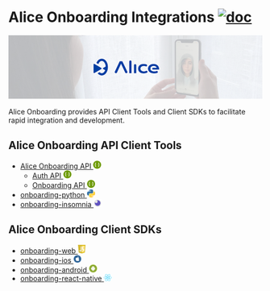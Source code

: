# Alice Onboarding Integrations [![doc](https://img.shields.io/badge/doc-alice-51CB56)](https://docs.alicebiometrics.com/onboarding/)

<img src="https://github.com/alice-biometrics/custom-emojis/blob/master/images/alice_header.png" width=auto>



Alice Onboarding provides API Client Tools and Client SDKs to facilitate rapid integration and development.

## Alice Onboarding API Client Tools

* [Alice Onboarding API <img src="https://github.com/alice-biometrics/custom-emojis/blob/master/images/swagger.png" width="16">](https://apis.alicebiometrics.com/onboarding/ui/#/)
  - [Auth API <img src="https://github.com/alice-biometrics/custom-emojis/blob/master/images/swagger.png" width="16">](https://apis.alicebiometrics.com/auth/ui/#/)
  - [Onboarding API <img src="https://github.com/alice-biometrics/custom-emojis/blob/master/images/swagger.png" width="16">](https://apis.alicebiometrics.com/onboarding/ui/#/)
* [onboarding-python <img src="https://github.com/alice-biometrics/custom-emojis/blob/master/images/python.png" width="16"> ](https://github.com/alice-biometrics/onboarding-python)
* [onboarding-insomnia <img src="https://github.com/alice-biometrics/custom-emojis/blob/master/images/insomnia.png" width="16">](https://github.com/alice-biometrics/onboarding-insomnia)

## Alice Onboarding Client SDKs

* [onboarding-web <img src="https://github.com/alice-biometrics/custom-emojis/blob/master/images/web.png" width="15">](https://github.com/alice-biometrics/onboarding-web)
* [onboarding-ios <img src="https://github.com/alice-biometrics/custom-emojis/blob/master/images/ios.png" width="16">](https://github.com/alice-biometrics/onboarding-ios)
* [onboarding-android <img src="https://github.com/alice-biometrics/custom-emojis/blob/master/images/android.png" width="16">](https://github.com/alice-biometrics/onboarding-android)
* [onboarding-react-native <img src="https://github.com/alice-biometrics/custom-emojis/blob/master/images/react-native.png" width="16">](https://github.com/alice-biometrics/onboarding-react-native)



